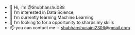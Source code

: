 - 👋 Hi, I’m @Shubhanshu088
- 👀 I’m interested in Data Science
- 🌱 I’m currently learning Machine Learning
- 💞️ I’m looking to for a opportunity to sharps my skills
- 📫 you can contact me :- shubhanshusaini2306@gmail.com

<!---
Shubhanshu088/Shubhanshu088 is a ✨ special ✨ repository because its `README.md` (this file) appears on your GitHub profile.
You can click the Preview link to take a look at your changes.
--->
